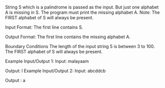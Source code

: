 String S which is a palindrome is passed as the input. But just one alphabet A is missing in S. The program must print the missing alphabet A.
Note: The FIRST alphabet of S will always be present.

Input Format:
The first line contains S.

Output Format:
The first line contains the missing alphabet A.

Boundary Conditions
The length of the input string 5 is between 3 to 100.
The FIRST alphabet of S will always be present.

Example Input/Output 1:
Input:
malayaam

Output: l
Example Input/Output 2: 
Input:
abcddcb

Output : a
